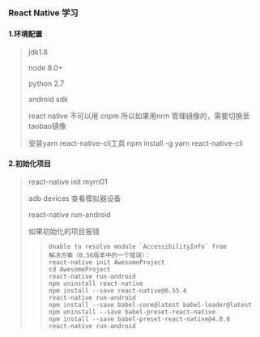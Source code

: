 ### React Native 学习

#### 1.环境配置

>jdk1.8
>
>node 8.0+
>
>python 2.7
>
>android sdk
>
>react native 不可以用 cnpm  所以如果用nrm 管理镜像的，需要切换至 taobao镜像
>
>安装yarn  react-native-cli工具  npm install -g yarn react-native-cli

#### 2.初始化项目

>react-native init myrn01
>
>adb devices  查看模拟器设备
>
>react-native run-android
>
>如果初始化的项目报错
>
>>```
>>Unable to resolve module `AccessibilityInfo` from
>>解决方案（0.56版本中的一个错误）：
>>react-native init AwesomeProject
>>cd AwesomeProject
>>react-native run-android
>>npm uninstall react-native
>>npm install --save react-native@0.55.4
>>react-native run-android
>>npm install --save babel-core@latest babel-loader@latest
>>npm uninstall --save babel-preset-react-native
>>npm install --save babel-preset-react-native@4.0.0
>>react-native run-android
>>```






